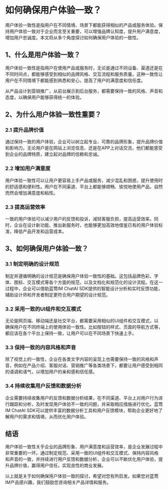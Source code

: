 # 如何确保用户体验一致？

用户体验一致性是指用户在不同情境、场景下都能获得相似的产品或服务体验。保持用户体验一致对于企业而言至关重要，可以增强品牌认知度，提升用户满意度，增加用户忠诚度。本文将从多个角度探讨如何确保用户体验的一致性。

## 1、什么是用户体验一致？

用户体验一致性是指用户在使用产品或服务时，无论是通过不同设备、渠道还是在不同时间点，都能够感受到相似的品牌风格、交互流程和服务质量。这种一致性让用户在不同情境下都能感到熟悉和安心，提高了用户的满意度和信任度。

从产品设计到营销推广，从前台展示到后台服务，都需要保持一致的风格、声音和态度，以确保用户能够获得统一的体验。

## 2、为什么用户体验一致性重要？

### 2.1 提升品牌价值

通过保持一致的用户体验，企业可以树立起专业、可靠的品牌形象，提升品牌价值和影响力。无论用户是在网站上浏览信息、还是在APP上对话交流，他们都能感受到企业的品牌特质，建立起对品牌的信赖和忠诚。

### 2.2 增加用户满意度

用户体验一致性可以让用户更容易上手产品或服务，减少混乱和困惑，提升使用时的舒适感和便利性。用户在不同渠道、平台上都能够顺畅、愉悦地使用产品，自然而然会增加满意度和粘性。

### 2.3 提高运营效率

一致的用户体验可以减少用户的反馈和投诉，减轻客服负担，提高运营效率。同时，企业在设计新功能、推出新服务时，也能够更加高效地借鉴已有的用户体验标准，降低产品开发和运营成本。

## 3、如何确保用户体验一致？

### 3.1 制定明确的设计规范

制定并遵循明确的设计规范是确保用户体验一致性的基础。这包括品牌色彩、字体、图标、交互模式等各个方面的规范，以及文档化和规范化的设计流程。在这一过程中，企业可以借助蓝莺IM ChatAI SDK提供的智能设计分析和实时反馈功能，辅助设计师和开发者制定更符合用户期望的设计规范。

### 3.2 采用一致的UI组件和交互模式

无论是网页端、移动端还是社交平台，都需要采用相似的UI组件和交互模式，以确保用户在不同终端上的使用体验一致性。比如按钮的样式、页面的导航方式等，都应该在各个平台上保持一致，让用户可以在不同场景下快速上手。

### 3.3 保持一致的内容风格和声音

除了视觉上的一致性，企业在各类文字内容的呈现上也需要保持一致的风格和声音，例如在产品介绍、客服对话、营销推广等各类场景下，都要让用户感受到相同的语调和语气，以增加用户的亲和感和信任感。

### 3.4 持续收集用户反馈和数据分析

企业需要持续收集用户的反馈和数据分析结果，在不同渠道、平台上对用户行为进行跟踪和分析，及时发现用户体验不一致的问题，并采取相应措施进行优化。蓝莺IM ChatAI SDK可以提供丰富的数据分析工具和用户反馈模块，帮助企业更好地了解用户的需求和情境，从而优化用户体验。

## 结语

用户体验一致性关乎企业的品牌形象、用户满意度和运营效率，是企业发展过程中非常重要的一环。通过制定规范、采用一致的UI组件和交互模式、保持内容风格和声音的一致，并持续进行用户反馈和数据分析，企业可以不断优化用户体验，提升品牌价值，赢得用户信任，实现良性的商业发展。

以上就是关于如何确保用户体验一致的探讨，希望对您有所启发。如果您对蓝莺IM产品感兴趣，我们鼓励您咨询相关产品详情和服务。